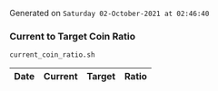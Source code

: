 Generated on `Saturday 02-October-2021 at 02:46:40`

### Current to Target Coin Ratio
`current_coin_ratio.sh`

Date|Current|Target|Ratio
---|---|---|---
